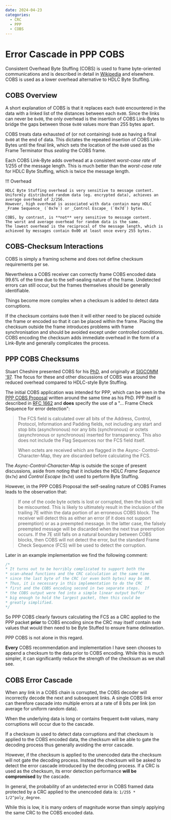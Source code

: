 ```yaml
---
date: 2024-04-23
categories:
  - CRC
  - PPP
  - COBS
---
```


# Error Cascade in PPP COBS

Consistent Overhead Byte Stuffing (COBS) is used to frame byte-oriented communications and is described in detail in [Wikipedia](https://en.wikipedia.org/wiki/Consistent_Overhead_Byte_Stuffing) and elsewhere.
COBS is used as a lower overhead alternative to HDLC Byte Stuffing.

## COBS Overview

A short explanation of COBS is that it replaces each `0x00` encountered in the data
with a linked list of the distances between each `0x00`.
Since the links can never be `0x00`,
the only overhead is the insertion of COBS Link-Bytes
to bridge the gaps between those `0x00` values more than 255 bytes apart.

COBS treats data exhausted of (or not containing) `0x00` as having a final `0x00` at the end of data.
This dictates the repeated insertion of COBS Link-Bytes until the final link,
which sets the location of the `0x00` used as the Frame Terminator thus _sealing_ the COBS frame.

Each COBS Link-Byte adds overhead at a consistent _worst-case rate_ of 1/255 of the message length.
This is much better than the _worst-case rate_ for HDLC Byte Stuffing, which is twice the message length.

!!! Overhead

    HDLC Byte Stuffing overhead is very sensitive to message content.
    Uniformly distributed random data (eg. encrypted data), achieves an average overhead of 2/256.
    However, high overhead is associated with data contain many HDLC _Frame Sequence_ (`0x7e`) or _Control Escape_ (`0x7d`) bytes.

    COBS, by contrast, is **not** very sensitive to message content.
    The worst and average overhead for random data is the same.
    The lowest overhead is the reciprocal of the message length, which is achieved by messages contain 0x00 at least once every 255 bytes.

## COBS-Checksum Interactions

COBS is simply a framing scheme and does not define checksum requirements per se.

Nevertheless a COBS receiver can correctly frame COBS encoded data 99.6% of the time due to the self-sealing nature of the frame.
Undetected errors can still occur, but the frames themselves should be generally identifiable.

Things become more complex when a checksum is added to detect data corruptions.

If the checksum contains `0x00` then it will either need to be placed outside the frame or encoded so that it can be placed within the frame.
Placing the checksum outside the frame introduces problems with frame synchronisation and should be avoided except under controlled conditions.
COBS encoding the checksum adds immediate overhead in the form of a Link-Byte and generally complicates the process.

## PPP COBS Checksums

Stuart Cheshire presented COBS for his [PhD](http://stuartcheshire.org/papers/Dissertation.ps),
and originally at [SIGCOMM '97](http://stuartcheshire.org/papers/COBSforSIGCOMM.ps).
The focus for these and other discussions of COBS was around the reduced overhead compared to HDLC-style Byte Stuffing.

The initial COBS application was intended for PPP,
which can be seen in the [PPP COBS Proposal](https://www.ietf.org/archive/id/draft-ietf-pppext-cobs-00.txt)
written around the same time as his PhD.
PPP itself is described in [RFC 1662](https://datatracker.ietf.org/doc/html/rfc1662.html)
and **does** specify the use of a "... Frame Check Sequence for error detection":

> The FCS field is calculated over all bits of the Address, Control,
> Protocol, Information and Padding fields, not including any start
> and stop bits (asynchronous) nor any bits (synchronous) or octets
> (asynchronous or synchronous) inserted for transparency.  This
> also does not include the Flag Sequences nor the FCS field itself.
>
> When octets are received which are flagged in the Async-
> Control-Character-Map, they are discarded before calculating
> the FCS.

The _Async-Control-Character-Map_ is outside the scope of present discussions,
aside from noting that it includes the HDLC _Frame Sequence_ (`0x7e`) and
_Control Escape_ (`0x7d`) used to perform Byte Stuffing.

However, in the PPP COBS Proposal the self-sealing nature of COBS Frames leads to the observation that:

> If one of the code byte octets is lost or corrupted, then the block
> will be miscounted.  This is likely to ultimately result in the
> inclusion of the trailing 7E within the data portion of an erroneous
> COBS block.  The receiver will detect this as either an error (if it
> does not support preemption) or as a preempted message.  In the
> latter case, the falsely preempted message will be discarded when the
> next true preemption occurs.  If the 7E still falls on a natural
> boundary between COBS blocks, then COBS will not detect the error,
> but the standard Frame Check Sequence (FCS) will be used to detect
> the corruption.

Later in an example implementation we find the following comment:

``` c
/*
* It turns out to be horribly complicated to support both the
* scan-ahead functions and the CRC calculation at the same time
* since the last byte of the CRC (or even both bytes) may be 00.
* Thus, it is necessary in this implementation to do the CRC
* first and the COBS encoding second in two separate steps.  If
* the COBS output were fed into a simple linear output buffer
* big enough to hold the largest packet, then this could be
* greatly simplified.
*/

```

So PPP COBS clearly favours calculating the FCS as a CRC applied to the PPP packet
**prior** to COBS encoding since the CRC may itself contain `0x00` values
that would then need to be Byte Stuffed to ensure frame delineation.

PPP COBS is not alone in this regard.

**Every** COBS recommendation and implementation I have seen chooses to append a checksum to the data prior to COBS encoding.
While this is much simpler, it can significantly reduce the strength of the checksum as we shall see.

## COBS Error Cascade

When any link in a COBS chain is corrupted, the COBS decoder will incorrectly decode the next and subsequent links.
A single COBS link error can therefore cascade into multiple errors at a rate of 8 bits per link (on average for uniform random data).

When the underlying data is long or contains frequent `0x00` values, many corruptions will occur due to the cascade.

If a checksum is used to detect data corruptions
and that checksum is applied to the COBS encoded data,
the checksum will be able to gate the decoding process
thus generally avoiding the error cascade.

However, if the checksum is applied to the unencoded data
the checksum will not gate the decoding process.
Instead the checksum will be asked to detect the error cascade
introduced by the decoding process.
If a CRC is used as the checksum,
its error detection performance **will be compromised** by the cascade.

In general, the probability of an undetected error in COBS framed data
protected by a CRC applied to the unencoded data is:
`1/255 * 1/2^poly_degree`.

While this is low, it is many orders of magnitude worse than simply applying the same CRC to the COBS encoded data.

